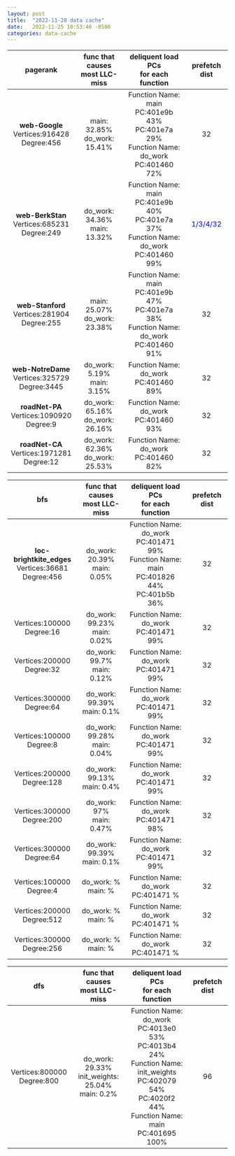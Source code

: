 ```yaml
---
layout: post
title:  "2022-11-28 data cache"
date:   2022-11-25 10:53:46 -0500
categories: data-cache 
---
```

|    pagerank   | func that causes<br>most LLC-miss | deliquent load PCs<br> for each function| prefetch dist |
| :----:        |    :----:							|   :----:			| :----: |
| <strong>web-Google</strong><br>Vertices:916428<br> Degree:456  |   main: 32.85% <br> do_work: 15.41%   |Function Name:    main<br>PC:401e9b  43%<br>PC:401e7a 29%<br>Function Name: do_work<br>PC:401460 72%| 32   | 
| <strong>web-BerkStan</strong><br>Vertices:685231<br> Degree:249  |   do_work: 34.36% <br> main: 13.32% |Function Name:    main<br>PC:401e9b  40%<br>PC:401e7a 37%<br>Function Name: do_work<br>PC:401460 99%| <span style="color:blue">1/3/4/32</span>   | 
| <strong>web-Stanford</strong><br>Vertices:281904<br> Degree:255  |   main: 25.07% <br> do_work: 23.38%   |Function Name:    main<br>PC:401e9b  47%<br>PC:401e7a 38%<br>Function Name: do_work<br>PC:401460 91%| 32   | 
| <strong>web-NotreDame</strong><br>Vertices:325729<br> Degree:3445  |   do_work: 5.19% <br> main: 3.15%   |Function Name: do_work<br>PC:401460 89%| 32   | 
| <strong>roadNet-PA</strong><br>Vertices:1090920<br> Degree:9  |   do_work: 65.16% <br> do_work: 26.16%   |Function Name: do_work<br>PC:401460 93%| 32   | 
| <strong>roadNet-CA</strong><br>Vertices:1971281<br> Degree:12  |   do_work: 62.36% <br> do_work: 25.53%   |Function Name: do_work<br>PC:401460 82%| 32   | 



|    bfs   | func that causes<br>most LLC-miss | deliquent load PCs<br> for each function| prefetch dist |
| :----:        |    :----:							|   :----:			| :----: |
| <strong>loc-brightkite_edges</strong><br>Vertices:36681<br> Degree:456  |   do_work: 20.39% <br> main: 0.05%   |Function Name:    do_work<br>PC:401471  99%<br>Function Name: main<br>PC:401826 44% <br>PC:401b5b 36%| 32   | 
| <strong></strong>Vertices:100000<br> Degree:16  |   do_work: 99.23% <br> main: 0.02%   |Function Name:    do_work<br>PC:401471  99%| 32   | 
| <strong></strong>Vertices:200000<br> Degree:32  |   do_work: 99.7% <br> main: 0.12%   |Function Name:    do_work<br>PC:401471  99% | 32   | 
| <strong></strong>Vertices:300000<br> Degree:64  |   do_work: 99.39% <br> main: 0.1%   |Function Name:    do_work<br>PC:401471  99% | 32   | 
| <strong></strong>Vertices:100000<br> Degree:8  |   do_work: 99.28% <br> main: 0.04%   |Function Name:    do_work<br>PC:401471  99% | 32   | 
| <strong></strong>Vertices:200000<br> Degree:128  |   do_work: 99.13% <br> main: 0.4%   |Function Name:    do_work<br>PC:401471  99% | 32   | 
| <strong></strong>Vertices:300000<br> Degree:200  |   do_work: 97% <br> main: 0.47%   |Function Name:    do_work<br>PC:401471  98% | 32   | 
| <strong></strong>Vertices:300000<br> Degree:64  |   do_work: 99.39% <br> main: 0.1%   |Function Name:    do_work<br>PC:401471  99% | 32   | 
| <strong></strong>Vertices:100000<br> Degree:4  |   do_work: % <br> main: %   |Function Name:    do_work<br>PC:401471  % | 32   | 
| <strong></strong>Vertices:200000<br> Degree:512  |   do_work: % <br> main: %   |Function Name:    do_work<br>PC:401471  % | 32   | 
| <strong></strong>Vertices:300000<br> Degree:256  |   do_work: % <br> main: %   |Function Name:    do_work<br>PC:401471  % | 32   | 






|    dfs   | func that causes<br>most LLC-miss | deliquent load PCs<br> for each function| prefetch dist |
| :----:        |    :----:							|   :----:			| :----: |
| <strong></strong>Vertices:800000<br> Degree:800  |   do_work: 29.33% <br>init_weights: 25.04%<br> main: 0.2%   |Function Name:    do_work<br>PC:4013e0  53%<br>PC:4013b4 24%<br> Function Name: init_weights<br>PC:402079 54%<br>PC:4020f2 44%<br>Function Name: main<br>PC:401695 100%| 96   | 

